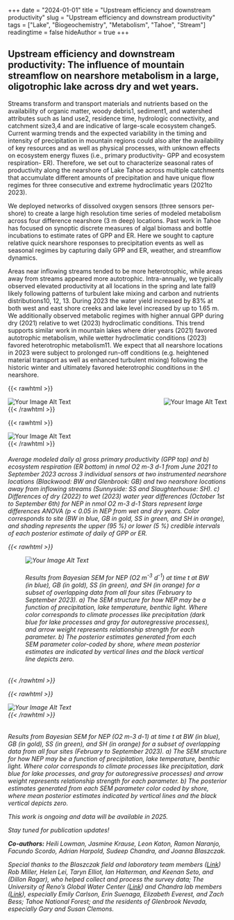 +++
date = "2024-01-01"
title = "Upstream efficiency and downstream productivity"
slug = "Upstream efficiency and downstream productivity"
tags = ["Lake", "Biogeochemistry", "Metabolism", "Tahoe", "Stream"]
readingtime = false
hideAuthor = true
+++

## **Upstream efficiency and downstream productivity:** The influence of mountain streamflow on nearshore metabolism in a large, oligotrophic lake across dry and wet years.

Streams transform and transport materials and nutrients based on the availability of organic matter, woody debris1, sediment1, and watershed attributes such as land use2, residence time, hydrologic connectivity, and catchment size3,4 and are indicative of large-scale ecosystem change5. Current warming trends and the expected variability in the timing and intensity of precipitation in mountain regions could also alter the availability of key resources and as well as physical processes, with unknown effects on ecosystem energy fluxes (i.e., primary productivity- GPP and ecosystem respiration- ER). Therefore, we set out to characterize seasonal rates of productivity along the nearshore of Lake Tahoe across multiple catchments that accumulate different amounts of precipitation and have unique flow regimes for three consecutive and extreme hydroclimatic years (2021to 2023).

We deployed networks of dissolved oxygen sensors (three sensors per-shore) to create a large high resolution time series of modeled metabolism across four difference nearshore (3 m deep) locations. Past work in Tahoe has focused on synoptic discrete measures of algal biomass and bottle incubations to estimate rates of GPP and ER. Here we sought to capture relative quick nearshore responses to precipitation events as well as seasonal regimes by capturing daily GPP and ER, weather, and streamflow dynamics.

Areas near inflowing streams tended to be more heterotrophic, while areas away from streams appeared more autotrophic. Intra-annually, we typically observed elevated productivity at all locations in the spring and late fall9 likely following patterns of turbulent lake mixing and carbon and nutrients distributions10, 12, 13. During 2023 the water yield increased by 83% at both west and east shore creeks and lake level increased by up to 1.65 m. We additionally observed metabolic regimes with higher annual GPP during dry (2021) relative to wet (2023) hydroclimatic conditions. This trend supports similar work in mountain lakes where drier years (2021) favored autotrophic metabolism, while wetter hydroclimatic conditions (2023) favored heterotrophic metabolism11. We expect that all nearshore locations in 2023 were subject to prolonged run-off conditions (e.g. heightened material transport as well as enhanced turbulent mixing) following the historic winter and ultimately favored heterotrophic conditions in the nearshore. 


{{< rawhtml >}}
  <p class="speshal-fancy-custom">
  </p>
  <div style="display: flex; justify-content: space-between;">
    <img src="/lake1.jpg" alt="Your Image Alt Text" style="max-width:45%; height:; auto;margin-right: 1%;">
    <img src="/GBNS3_miniDOT.png" alt="Your Image Alt Text" style="max-width:40%; height:; auto;">
  </div>
{{< /rawhtml >}}


{{< rawhtml >}}
  <p class="speshal-fancy-custom">
  </p>
  <div style="display: flex; justify-content: space-between;">
    <img src="/NS_NEP_fig1.png" alt="Your Image Alt Text" style="max-width:89%; height:; auto;">
  </div>
{{< /rawhtml >}}

 <h6>Average modeled daily a) gross primary productivity (GPP top) and b) ecosystem respiration (ER bottom) in nmol O2 m-3 d-1 from June 2021 to September 2023 across 3 individual sensors at two instrumented nearshore locations (Blackwood: BW and Glenbrook: GB) and two nearshore locations away from inflowing streams (Sunnyside: SS and Slaughterhouse: SH). c) Differences of dry (2022) to wet (2023) water year differences (October 1st to September 6th) for NEP in nmol O2 m-3 d-1 Stars represent large differences ANOVA (p < 0.05 in NEP from wet and dry years. Color corresponds to site (BW in blue, GB in gold, SS in green, and SH in orange), and shading represents the upper (95 %) or lower (5 %) credible intervals of each posterior estimate of daily of GPP or ER.


 {{< rawhtml >}}
<figure>
  <div style="display: flex; justify-content: space-between;">
    <img src="/NS_ppT_Fig2.png" alt="Your Image Alt Text" style="max-width:89%; height:auto;">
  </div>
  <figcaption>
    <h6>Results from Bayesian SEM for NEP (O2 m<sup>-3</sup> d<sup>-1</sup>) at time t at BW (in blue), GB (in gold), SS (in green), and SH (in orange) for a subset of overlapping data from all four sites (February to September 2023). a) The SEM structure for how NEP may be a function of precipitation, lake temperature, benthic light. Where color corresponds to climate processes like precipitation (dark blue for lake processes and gray for autoregressive processes), and arrow weight represents relationship strength for each parameter. b) The posterior estimates generated from each SEM parameter color-coded by shore, where mean posterior estimates are indicated by vertical lines and the black vertical line depicts zero.</h6>
  </figcaption>
</figure>
{{< /rawhtml >}}


{{< rawhtml >}}
  <p class="speshal-fancy-custom">
  </p>
  <div style="display: flex; justify-content: space-between;">
    <img src="/NS_ppT_Fig2.png" alt="Your Image Alt Text" style="max-width:89%; height:; auto;">
  </div>
{{< /rawhtml >}}

 <h6>Results from Bayesian SEM for NEP (O2 m-3 d-1) at time t at BW (in blue), GB (in gold), SS (in green), and SH (in orange) for a subset of overlapping data from all four sites (February to September 2023). a) The SEM structure for how NEP may be a function of precipitation, lake temperature, benthic light. Where color corresponds to climate processes like precipitation, dark blue for lake processes, and gray for autoregressive processes) and arrow weight represents relationship strength for each parameter. b) The posterior estimates generated from each SEM parameter color coded by shore, where mean posterior estimates indicated by vertical lines and the black vertical depicts zero.  

This work is ongoing and data will be available in 2025.


Stay tuned for publication updates!

**Co-authors:** Heili Lowman, Jasmine Krause, Leon Katon, Ramon Naranjo, Facundo Scordo, Adrian Harpold, Sudeep Chandra, and Joanna Blaszczak. 

*Special thanks to the Blaszczak field and laboratory team members ([Link](https://blaszczaklab.weebly.com/)) Rob Miller, Helen Lei, Taryn Elliot, Ian Halterman, and Keenan Seto, and (Dillon Ragar), who helped collect and process the survey data; The University of Reno’s Global Water Center ([Link](https://www.unr.edu/water-center)) and Chandra lab members ([Link](http://aquaticecosystemslab.org/)), especially Emily Carlson, Erin Suenaga, Elizabeth Everest, and Zach Bess; Tahoe National Forest; and the residents of Glenbrook Nevada, especially Gary and Susan Clemons.* 